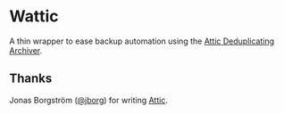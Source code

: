 Wattic
======

A thin wrapper to ease backup automation using the [Attic Deduplicating Archiver][attic].

## Thanks

Jonas Borgström ([@jborg][jborg]) for writing [Attic][attic-github].

[attic]: https://attic-backup.org/
[attic-github]: https://github.com/jborg/attic
[jborg]: https://github.com/jborg
